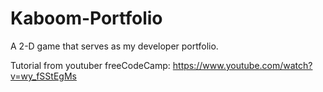 # Kaboom-Portfolio
A 2-D game that serves as my developer portfolio.

Tutorial from youtuber freeCodeCamp: https://www.youtube.com/watch?v=wy_fSStEgMs
